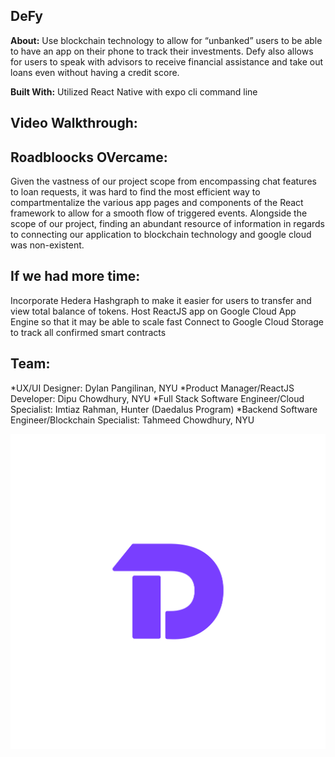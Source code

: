 ## DeFy


**About:** Use blockchain technology to allow for “unbanked” users to be able to have an app on their phone to track their investments. Defy also allows for users to speak with advisors to receive financial assistance and take out loans even without having a credit score.

**Built With:** Utilized React Native with expo cli command line 


## Video Walkthrough:




## Roadbloocks OVercame:

Given the vastness of our project scope from encompassing chat features to loan requests, it was hard to find the most efficient way to compartmentalize the various app pages and components of the React framework to allow for a smooth flow of triggered events. Alongside the scope of our project, finding an abundant resource of information in regards to connecting our application to blockchain technology and google cloud was non-existent.


## If we had more time:

Incorporate Hedera Hashgraph to make it easier for users to transfer and view total balance of tokens.
Host ReactJS app on Google Cloud App Engine so that it may be able to scale fast
Connect to Google Cloud Storage to track all confirmed smart contracts 


## Team:

*UX/UI Designer: Dylan Pangilinan, NYU
*Product Manager/ReactJS Developer: Dipu Chowdhury, NYU
*Full Stack Software Engineer/Cloud Specialist: Imtiaz Rahman, Hunter (Daedalus Program)
*Backend Software Engineer/Blockchain Specialist: Tahmeed Chowdhury, NYU


![LOGO](/assets/Defy.png)
